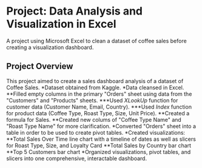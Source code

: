 # Project: Data Analysis and Visualization in Excel
A project using Microsoft Excel to clean a dataset of coffee sales before creating a visualization dashboard.

## Project Overview
This project aimed to create a sales dashboard analysis of a dataset of Coffee Sales. 
*Dataset obtained from Kaggle.
*Data cleansed in Excel.
**Filled empty columns in the primary "Orders" sheet using data from the "Customers" and "Products" sheets.
***Used *XLookUp* function for customer data (Customer Name, Email, Country).
***Used *Index* function for product data (Coffee Type, Roast Type, Size, Unit Price).
**Created a formula for Sales.
**Created new colums of "Coffee Type Name" and "Roast Type Name" for more clarification.
*Converted "Orders" sheet into a table in order to be used to create pivot tables.
*Created visualizations:
**Total Sales Over Time line chart with a timeline of dates as well as slicers for Roast Type, Size, and Loyalty Card
**Total Sales by Country bar chart
**Top 5 Customers bar chart
*Organized visualizations, pivot tables, and slicers into one comprehensive, interactable dashboard.
